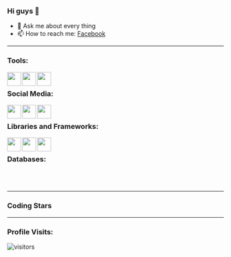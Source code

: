 ### Hi guys 👋

- 💬 Ask me about every thing
- 📫 How to reach me: [Facebook]

---

### Tools:

<img align='left' height="32" width="32" src="https://cdn.jsdelivr.net/npm/simple-icons@4.8.0/icons/figma.svg" />
<img align='left' height="32" width="32" src="https://cdn.jsdelivr.net/npm/simple-icons@4.8.0/icons/postman.svg" />
<img align='left' height="32" width="32" src="https://cdn.jsdelivr.net/npm/simple-icons@4.8.0/icons/visualstudiocode.svg" />
<br>

### Social Media:
<img align='left' height="32" width="32" src="https://cdn.jsdelivr.net/npm/simple-icons@4.8.0/icons/facebook.svg" />
<img align='left' height="32" width="32" src="https://cdn.jsdelivr.net/npm/simple-icons@4.8.0/icons/youtube.svg" />
<img align='left' height="32" width="32" src="https://cdn.jsdelivr.net/npm/simple-icons@4.8.0/icons/messenger.svg" />

<br>

### Libraries and Frameworks:

<img align='left' height="32" width="32" src="https://cdn.jsdelivr.net/npm/simple-icons@4.8.0/icons/react.svg" />
<img align='left' height="32" width="32" src="https://cdn.jsdelivr.net/npm/simple-icons@4.8.0/icons/json.svg" />
<img align='left' height="32" width="32" src="https://cdn.jsdelivr.net/npm/simple-icons@4.8.0/icons/bootstrap.svg" />

<br>


### Databases:


<br>
<br>

---



### Coding Stars
<!--START_SECTION:waka-->
<!--END_SECTION:waka-->
---
### Profile Visits:
![visitors](https://visitor-badge.glitch.me/badge?page_id=baitaptoan53.baitaptoan53&left_color=green&right_color=red)

[facebook]: https://www.facebook.com/panhy2002/
